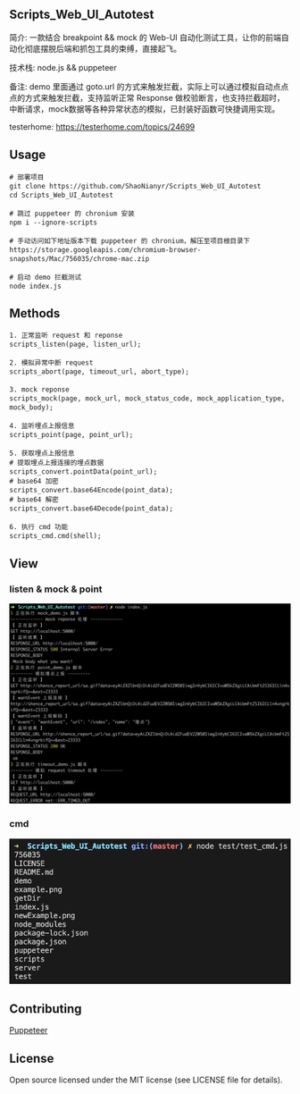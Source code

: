 ## Scripts_Web_UI_Autotest

简介: 一款结合 breakpoint && mock 的 Web-UI 自动化测试工具，让你的前端自动化彻底摆脱后端和抓包工具的束缚，直接起飞。

技术栈: node.js && puppeteer

备注: demo 里面通过 goto.url 的方式来触发拦截，实际上可以通过模拟自动点点点的方式来触发拦截，支持监听正常 Response 做校验断言，也支持拦截超时，中断请求，mock数据等各种异常状态的模拟，已封装好函数可快捷调用实现。

testerhome: https://testerhome.com/topics/24699

## Usage

```
# 部署项目
git clone https://github.com/ShaoNianyr/Scripts_Web_UI_Autotest
cd Scripts_Web_UI_Autotest

# 跳过 puppeteer 的 chronium 安装
npm i --ignore-scripts

# 手动访问如下地址版本下载 puppeteer 的 chronium，解压至项目根目录下
https://storage.googleapis.com/chromium-browser-snapshots/Mac/756035/chrome-mac.zip

# 启动 demo 拦截测试
node index.js
```

## Methods

```
1. 正常监听 request 和 reponse
scripts_listen(page, listen_url);

2. 模拟异常中断 request
scripts_abort(page, timeout_url, abort_type);

3. mock reponse
scripts_mock(page, mock_url, mock_status_code, mock_application_type, mock_body);

4. 监听埋点上报信息
scripts_point(page, point_url);

5. 获取埋点上报信息
# 提取埋点上报连接的埋点数据
scripts_convert.pointData(point_url);
# base64 加密
scripts_convert.base64Encode(point_data);
# base64 解密
scripts_convert.base64Decode(point_data);

6. 执行 cmd 功能
scripts_cmd.cmd(shell);
```

## View

### listen & mock & point

![newExample2](newExample2.png)

### cmd

![cmdExample](cmdExample.png)

## Contributing

[Puppeteer](https://github.com/puppeteer/puppeteer)

## License

Open source licensed under the MIT license (see LICENSE file for details).